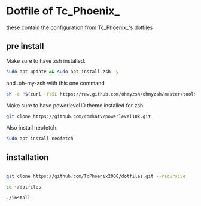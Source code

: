 # Dotfile of Tc_Phoenix_

these contain the configuration from Tc_Phoenix_'s dotfiles

## pre install
Make sure to have zsh installed.
```bash
sudo apt update && sudo apt install zsh -y
```
and .oh-my-zsh with this one command
```bash
sh -c "$(curl -fsSL https://raw.github.com/ohmyzsh/ohmyzsh/master/tools/install.sh)" -y
```
Make sure to have powerlevel10 theme installed for zsh.
```bash
git clone https://github.com/romkatv/powerlevel10k.git
```
Also install neofetch.
```bash
sudo apt install neofetch
```

## installation
```bash

git clone https://github.com/TcPhoenix2000/dotfiles.git --recursive

cd ~/dotfiles

./install

```
